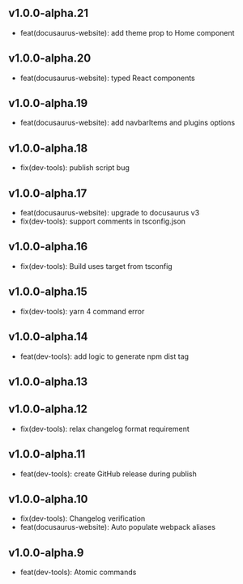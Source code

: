 ## v1.0.0-alpha.21

- feat(docusaurus-website): add theme prop to Home component

## v1.0.0-alpha.20

- feat(docusaurus-website): typed React components

## v1.0.0-alpha.19

- feat(docusaurus-website): add navbarItems and plugins options

## v1.0.0-alpha.18

- fix(dev-tools): publish script bug

## v1.0.0-alpha.17

- feat(docusaurus-website): upgrade to docusaurus v3
- fix(dev-tools): support comments in tsconfig.json

## v1.0.0-alpha.16

- fix(dev-tools): Build uses target from tsconfig

## v1.0.0-alpha.15

- fix(dev-tools): yarn 4 command error

## v1.0.0-alpha.14

- feat(dev-tools): add logic to generate npm dist tag

## v1.0.0-alpha.13
## v1.0.0-alpha.12

- fix(dev-tools): relax changelog format requirement

## v1.0.0-alpha.11

- feat(dev-tools): create GitHub release during publish

## v1.0.0-alpha.10

- fix(dev-tools): Changelog verification
- feat(docusaurus-website): Auto populate webpack aliases

## v1.0.0-alpha.9

- feat(dev-tools): Atomic commands
